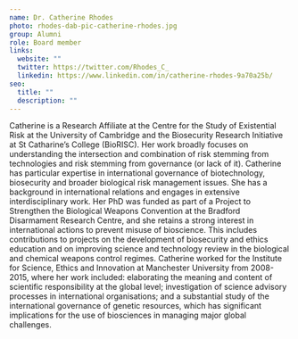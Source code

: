 ```yaml
---
name: Dr. Catherine Rhodes
photo: rhodes-dab-pic-catherine-rhodes.jpg
group: Alumni
role: Board member
links:
  website: ""
  twitter: https://twitter.com/Rhodes_C_
  linkedin: https://www.linkedin.com/in/catherine-rhodes-9a70a25b/
seo:
  title: ""
  description: ""
---
```


Catherine is a Research Affiliate at the Centre for the Study of Existential Risk at the University of Cambridge and the Biosecurity Research Initiative at St Catharine’s College (BioRISC). Her work broadly focuses on understanding the intersection and combination of risk stemming from technologies and risk stemming from governance (or lack of it). Catherine has particular expertise in international governance of biotechnology, biosecurity and broader biological risk management issues. She has a background in international relations and engages in extensive interdisciplinary work. Her PhD was funded as part of a Project to Strengthen the Biological Weapons Convention at the Bradford Disarmament Research Centre, and she retains a strong interest in international actions to prevent misuse of bioscience. This includes contributions to projects on the development of biosecurity and ethics education and on improving science and technology review in the biological and chemical weapons control regimes. Catherine worked for the Institute for Science, Ethics and Innovation at Manchester University from 2008-2015, where her work included: elaborating the meaning and content of scientific responsibility at the global level; investigation of science advisory processes in international organisations; and a substantial study of the international governance of genetic resources, which has significant implications for the use of biosciences in managing major global challenges.

